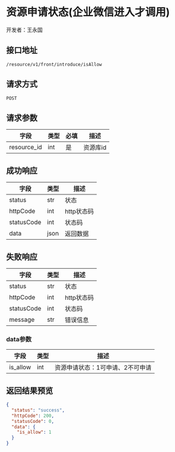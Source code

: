 # 资源申请状态(企业微信进入才调用)

开发者：王永国

## 接口地址

`/resource/v1/front/introduce/isAllow`

## 请求方式

`POST`

## 请求参数

| 字段 | 类型   | 必填 | 描述     |
| ---- | ------ | ---- | -------- |
| resource_id | int | 是 | 资源库id |

## 成功响应

| 字段       | 类型    | 描述        |
| ---------- | ------- | ----------- |
| status | str | 状态 |
| httpCode | int | http状态码 |
| statusCode | int | 状态码 |
| data | json | 返回数据 |

## 失败响应

| 字段       | 类型    | 描述        |
| ---------- | ------- | ----------- |
| status | str | 状态 |
| httpCode | int | http状态码 |
| statusCode | int | 状态码 |
| message | str | 错误信息 |

### data参数

| 字段 | 类型 | 描述 |
| --- | --- | --- |
| is_allow | int | 资源申请状态：1可申请、2不可申请 |

## 返回结果预览

```json
{
  "status": "success",
  "httpCode": 200,
  "statusCode": 0,
  "data": {
    "is_allow": 1
  }
}
```